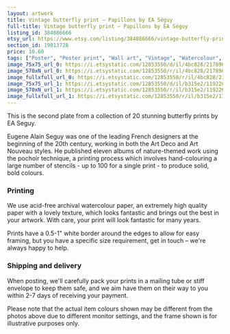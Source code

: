 ```yaml
---
layout: artwork
title: Vintage butterfly print – Papillons by EA Séguy
full-title: Vintage butterfly print – Papillons by EA Séguy
listing_id: 384886666
etsy_url: https://www.etsy.com/listing/384886666/vintage-butterfly-print-papillons-by-ea?utm_source=ds&utm_medium=api&utm_campaign=api
section_id: 19013728
price: 10.60
tags: ["Poster", "Poster print", "Wall art", "Vintage", "Watercolour", "Nature", "Botanical art", "Wildlife", "Nature print", "Butterfly print", "Butterfly art", "Butterfly poster", "High quality print"]
image_75x75_url_0: https://i.etsystatic.com/12853550/d/il/4bc828/2178960242/il_75x75.2178960242_n4ab.jpg?version=0
image_570xN_url_0: https://i.etsystatic.com/12853550/r/il/4bc828/2178960242/il_570xN.2178960242_n4ab.jpg
image_fullxfull_url_0: https://i.etsystatic.com/12853550/r/il/4bc828/2178960242/il_fullxfull.2178960242_n4ab.jpg
image_75x75_url_1: https://i.etsystatic.com/12853550/d/il/b315e2/1192262942/il_75x75.1192262942_r2dm.jpg?version=0
image_570xN_url_1: https://i.etsystatic.com/12853550/r/il/b315e2/1192262942/il_570xN.1192262942_r2dm.jpg
image_fullxfull_url_1: https://i.etsystatic.com/12853550/r/il/b315e2/1192262942/il_fullxfull.1192262942_r2dm.jpg
---
```

This is the second plate from a collection of 20 stunning butterfly prints by EA Seguy.

Eugene Alain Seguy was one of the leading French designers at the beginning of the 20th century, working in both the Art Deco and Art Nouveau styles. He published eleven albums of nature-themed work using the pochoir technique, a printing process which involves hand-colouring a large number of stencils - up to 100 for a single print -  to produce solid, bold colours.

### Printing

We use acid-free archival watercolour paper, an extremely high quality paper with a lovely texture, which looks fantastic and brings out the best in your artwork. With care, your print will look fantastic for many years.

Prints have a 0.5-1&quot; white border around the edges to allow for easy framing, but you have a specific size requirement, get in touch – we&#39;re always happy to help.

### Shipping and delivery

When posting, we&#39;ll carefully pack your prints in a mailing tube or stiff envelope to keep them safe, and we aim have them on their way to you within 2-7 days of receiving your payment.

Please note that the actual item colours shown may be different from the photos above due to different monitor settings, and the frame shown is for illustrative purposes only.
